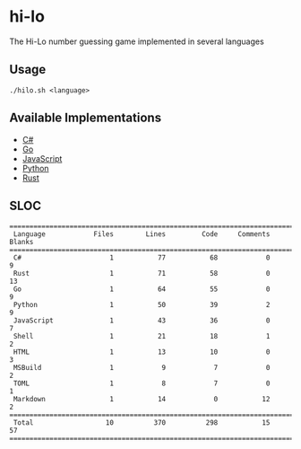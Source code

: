 # hi-lo
The Hi-Lo number guessing game implemented in several languages

## Usage
```
./hilo.sh <language>
```

## Available Implementations
- [C#](https://github.com/Maxgy/hi-lo/blob/main/c-sharp/Program.cs)
- [Go](https://github.com/Maxgy/hi-lo/blob/main/go/hilo.go)
- [JavaScript](https://github.com/Maxgy/hi-lo/blob/main/js/hilo.js)
- [Python](https://github.com/Maxgy/hi-lo/blob/main/python/hilo.py)
- [Rust](https://github.com/Maxgy/hi-lo/blob/main/rust/src/main.rs)

## SLOC
```
===============================================================================
 Language            Files        Lines         Code     Comments       Blanks
===============================================================================
 C#                      1           77           68            0            9
 Rust                    1           71           58            0           13
 Go                      1           64           55            0            9
 Python                  1           50           39            2            9
 JavaScript              1           43           36            0            7
 Shell                   1           21           18            1            2
 HTML                    1           13           10            0            3
 MSBuild                 1            9            7            0            2
 TOML                    1            8            7            0            1
 Markdown                1           14            0           12            2
===============================================================================
 Total                  10          370          298           15           57
===============================================================================
```
